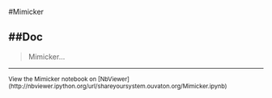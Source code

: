 
<!--
FrozenIsBool False
-->

#Mimicker

##Doc
----


> 
> Mimicker...
> 
> 

----

<small>
View the Mimicker notebook on [NbViewer](http://nbviewer.ipython.org/url/shareyoursystem.ouvaton.org/Mimicker.ipynb)
</small>

